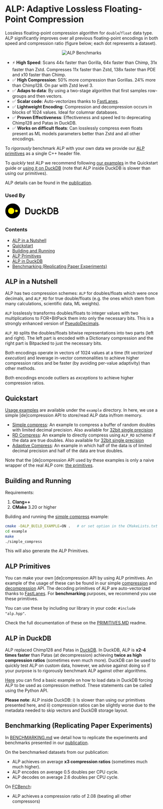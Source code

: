 # ALP: Adaptive Lossless Floating-Point Compression
Lossless floating-point compression algorithm for `double`/`float` data type. ALP significantly improves over all previous floating-point encodings in both speed and compression ratio (figure below; each dot represents a dataset). 

<p align="center">
        <img src="/publication/alp_results.png" alt="ALP Benchmarks" height="350">
</p>

- ⚡ **High Speed**: Scans 44x faster than Gorilla, 64x faster than Chimp, 31x faster than Zstd. Compresses 11x faster than Zstd, 138x faster than PDE and x10 faster than Chimp.
- ✅ **High Compression**: 50% more compression than Gorillas. 24% more than Chimp128. On par with Zstd level 3. 
- ✅ **Adaps to data**: By using a two-stage algorithm that first samples row-groups and then vectors. 
- ✅ **Scalar code**: Auto-vectorizes thanks to [FastLanes](https://github.com/cwida/FastLanes). 
- ✅ **Lightweight Encoding**: Compression and decompression occurs in blocks of 1024 values. Ideal for columnar databases. 
- ✅ **Proven Effectiveness**: Effectiveness and speed led to deprecating Chimp128 and Patas in DuckDB. 
- ✅ **Works on difficult floats**: Can losslessly compress even floats present as ML models parameters better than Zstd and all other encodings.


To *rigorously* benchmark ALP with your own data we provide our [ALP primitives](#alp-primitives) as a single C++ header file. 

To *quickly* test ALP we recommend following [our examples](#quickstart) in the Quickstart guide or [using it on DuckDB](#alp-in-duckdb) (note that ALP inside DuckDB is slower than using our primitives).

ALP details can be found in the [publication](https://dl.acm.org/doi/pdf/10.1145/3626717).

### Used By
<p align="left">
        <img src="https://raw.githubusercontent.com/duckdb/duckdb/main/logo/DuckDB_Logo-horizontal.png" alt="DuckDB" height="50">
</p>

### Contents
- [ALP in a Nutshell](#alp-in-a-nutshell)
- [Quickstart](#quickstart)
- [Building and Running](#building-and-running)
- [ALP Primitives](#alp-primitives)
- [ALP in DuckDB](#alp-in-duckdb)
- [Benchmarking (Replicating Paper Experiments)](#benchmarking-replicating-paper-experiments)

## ALP in a Nutshell
ALP has two compression schemes: `ALP` for doubles/floats which were once decimals, and `ALP_RD` for true double/floats (e.g. the ones which stem from many calculations, scientific data, ML weights). 


`ALP` losslessly transforms doubles/floats to integer values with two multiplications to FOR+BitPack them into only the necessary bits. This is a strongly enhanced version of [PseudoDecimals](https://dl.acm.org/doi/abs/10.1145/3589263).

`ALP_RD` splits the doubles/floats bitwise representations into two parts (left and right). The left part is encoded with a Dictionary compression and the right part is Bitpacked to just the necessary bits.

Both encodings operate in vectors of 1024 values at a time (fit *vectorized execution*) and leverage in-vector commonalities to achieve higher compression ratios and be faster (by avoiding per-value adaptivity) than other methods. 

Both encodings encode outliers as *exceptions* to achieve higher compression ratios.

## Quickstart 

[Usage examples](/example/) are available under the `example` directory. In here, we use a simple [de]compression API to store/read ALP data in/from memory. 
- [Simple compress](/example/simple_compress.cpp): An example to compress a buffer of random doubles with limited decimal precision. Also available for [32bit single precision](/example/simple_compress32.cpp)  
- [RD Compress](/example/rd_compress.cpp): An example to directly compress using `ALP_RD` scheme if the data are true doubles. Also available for [32bit single precision](/example/rd_compress32.cpp)
- [Adaptive Compress](/example/adaptive_compress.cpp): An example in which half of the data is of limited decimal precision and half of the data are true doubles.  

Note that the [de]compression API used by these examples is only a naive wrapper of the real ALP core: [the primitives](#alp-primitives). 

## Building and Running
Requirements: 
1) __Clang++__
2) __CMake__ 3.20 or higher

Building and running the [simple compress](/example/simple_compress.cpp) example:
```sh
cmake -DALP_BUILD_EXAMPLE=ON .   # or set option in the CMakeLists.txt
cd example
make
./simple_compress
```

This will also generate the ALP Primitives.


## ALP Primitives
You can make your own [de]compression API by using ALP primitives. An example of the usage of these can be found in our simple [compression](/include/alp/compressor.hpp) and [decompression](/include/alp/decompressor.hpp) API. The decoding primitives of ALP are auto-vectorized thanks to [FastLanes](https://github.com/cwida/FastLanes). For **benchmarking** purposes, we recommend you use these primitives.

You can use these by including our library in your code: `#include "alp.hpp"`.

Check the full documentation of these on the [PRIMITIVES.MD](/PRIMITIVES.md) readme. 

## ALP in DuckDB
ALP replaced Chimp128 and Patas in [DuckDB](https://github.com/duckdb/duckdb/pull/9635). In DuckDB, ALP is **x2-4 times faster** than Patas (at decompression) achieving **twice as high compression ratios** (sometimes even much more). DuckDB can be used to quickly test ALP on custom data, however, we advise against doing so if your purpose is to rigorously benchmark ALP against other algorithms.

[Here](https://github.com/duckdb/duckdb/blob/main/benchmark/micro/compression/alp/alp_read.benchmark) you can find a basic example on how to load data in DuckDB forcing ALP to be used as compression method. These statements can be called using the Python API.

**Please note**: ALP inside DuckDB: i) Is slower than using our primitives presented here, and ii) compression ratios can be slightly worse due to the metadata needed to skip vectors and DuckDB storage layout.


## Benchmarking (Replicating Paper Experiments)
In [BENCHMARKING.md](/BENCHMARKING.md) we detail how to replicate the experiments and benchmarks presented in our [publication](https://dl.acm.org/doi/pdf/10.1145/3626717). 

On the benchmarked datasets from our publication:
- ALP achieves on average **x3 compression ratios** (sometimes much much higher).
- ALP encodes on average 0.5 doubles per CPU cycle.
- ALP decodes on average 2.6 doubles per CPU cycle.

On [FCBench](https://www.vldb.org/pvldb/vol17/p1418-tao.pdf):
- ALP achieves a compression ratio of 2.08 (beating all other compressors)
